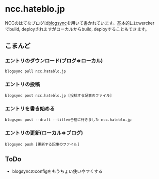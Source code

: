 # ncc.hateblo.jp
NCCのはてなブログは[blogsync](https://github.com/motemen/blogsync)を用いて書かれています。基本的にはwerckerでbuild, deployされますがローカルからbuild, deployすることもできます。

## こまんど
### エントリのダウンロード(ブログ=>ローカル)
`blogsync pull ncc.hateblo.jp`

### エントリの投稿
`blogsync post ncc.hateblo.jp [投稿する記事のファイル]`

### エントリを書き始める
`blogsync post --draft --title=合宿に行きました ncc.hateblo.jp`

### エントリの更新(ローカル=>ブログ)
`blogsync push [更新する記事のファイル]`

## ToDo
- blogsyncのconfigをもうちょい使いやすくする
